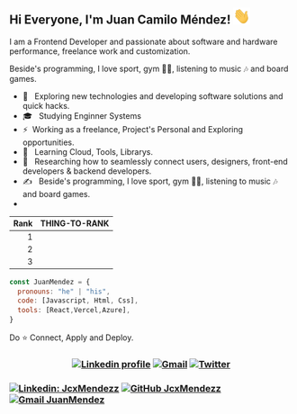 
<h2> Hi Everyone, I'm Juan Camilo Méndez! <img src="https://raw.githubusercontent.com/ABSphreak/ABSphreak/master/gifs/Hi.gif" width="30px"></h2>

I am a Frontend Developer and passionate about software and hardware performance, freelance work and customization.   

Beside's programming, I love sport, gym ⛹🏼, listening to music 🎶 and board games.
- 🤔 &nbsp; Exploring new technologies and developing software solutions and quick hacks.
- 🎓 &nbsp; Studying Enginner Systems 
- ⚡&nbsp; Working as a freelance, Project's Personal and Exploring opportunities.
- 🌱 &nbsp; Learning Cloud, Tools, Librarys.
- 💬  &nbsp; Researching how to seamlessly connect users, designers, front-end developers & backend developers.
- ✍️ &nbsp; Beside's programming, I love sport, gym ⛹🏼, listening to music 🎶 and board games.
- 
| Rank | THING-TO-RANK |
|-----:|---------------|
|     1|               |
|     2|               |
|     3|               |


```javascript
const JuanMendez = {
  pronouns: "he" | "his",
  code: [Javascript, Html, Css],
  tools: [React,Vercel,Azure],
}
```
Do :star: Connect, Apply and Deploy.
<h3>
  <p align="center">
    <a href="www.linkedin.com/in/jcxmendezz"><img alt="Linkedin profile" title="Linkedin" src="https://raw.githubusercontent.com/Thomas-George-T/Thomas-George-T/master/assets/Linkedin.svg")
" width="100" height="30" /></a>
    <a href="mailto:thomasgeorgethomas@gmail.com"><img alt="Gmail" src="https://raw.githubusercontent.com/Thomas-George-T/Thomas-George-T/master/assets/google-gmail.svg" title="Email" width="100" height="30" /></a>
    <a href="https://twitter.com/Thomas_George_T"><img alt="Twitter" src="https://raw.githubusercontent.com/Thomas-George-T/Thomas-George-T/master/assets/twitter.svg" title="Twitter" width="100" height="30" /></a>
</p>

  <h3>
  


[![Linkedin: JcxMendezz](https://img.shields.io/badge/-JcxMendezz-blue?style=flatsquare&logo=Linkedin&logoColor=white&link=https://github.com/JcxMendezz)](www.linkedin.com/in/jcxmendezz)
[![GitHub JcxMendezz](https://img.shields.io/github/followers/JcxMendezz?label=follow&style=social)](https://github.com/JcxMendezz)
[![Gmail JuanMendez](https://img.shields.io/badge/Gmail-juanmendez17t@gmail.com-success)](mailto:alberthernandezdev@gmail.com)

